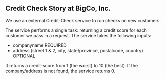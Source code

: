 ## Credit Check Story at BigCo, Inc.

We use an external Credit-Check service to run checks on new customers.

The service performs a single task: returning a credit score for each customer we pass in a request.  The service takes the following inputs:

 * companyname REQUIRED
 * address (street 1 & 2, city, state/province, postalcode, country) OPTIONAL

It returns a credit-score from 1 (the worst) to 10 (the best). If the company/address is not found, the service returns 0.




